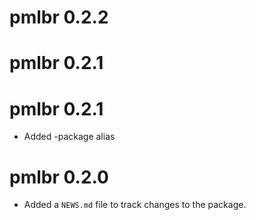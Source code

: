 # pmlbr 0.2.2

# pmlbr 0.2.1

# pmlbr 0.2.1
* Added -package alias

# pmlbr 0.2.0

* Added a `NEWS.md` file to track changes to the package.
